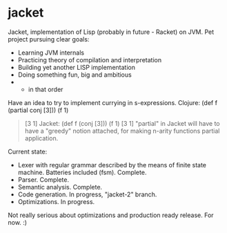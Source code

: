 jacket
===

Jacket, implementation of Lisp (probably in future - Racket) on JVM.
Pet project pursuing clear goals:
* Learning JVM internals
* Practicing theory of compilation and interpretation
* Building yet another LISP implementation
* Doing something fun, big and ambitious
* - in that order

Have an idea to try to implement currying in s-expressions.
Clojure:
(def f (partial conj [3]))
(f 1)
> [3 1]
Jacket:
(def f (conj [3]))
(f 1)
> [3 1]
"partial" in Jacket will have to have a "greedy" notion attached, for making n-arity functions partial application.

Current state:
* Lexer with regular grammar described by the means of finite state machine. Batteries included (fsm). Complete.
* Parser. Complete.
* Semantic analysis. Complete.
* Code generation. In progress, "jacket-2" branch.
* Optimizations. In progress.

Not really serious about optimizations and production ready release. For now. :)